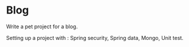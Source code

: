 # Blog

Write a pet project for a blog.


Setting up a project with :
Spring security,
Spring data,
Mongo,
Unit test.
